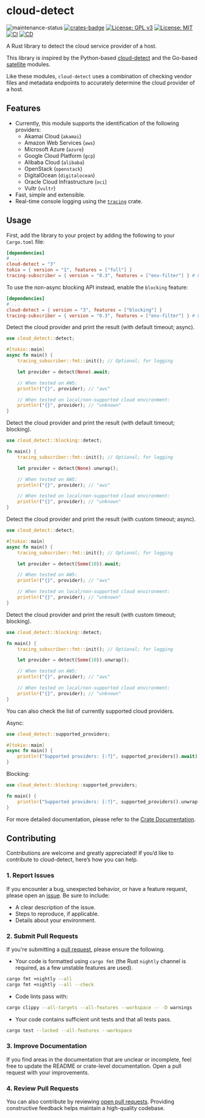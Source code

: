# cloud-detect

![maintenance-status](https://img.shields.io/badge/maintenance-actively--developed-brightgreen.svg)
[![crates-badge](https://img.shields.io/crates/v/cloud-detect.svg)](https://crates.io/crates/cloud-detect)
[![License: GPL v3](https://img.shields.io/badge/license-GPLv3-blue.svg)](https://www.gnu.org/licenses/gpl-3.0)
[![License: MIT](https://img.shields.io/badge/license-MIT-blue.svg)](https://opensource.org/license/mit)
[![CI](https://github.com/nikhil-prabhu/cloud-detect/actions/workflows/ci.yml/badge.svg)](https://github.com/nikhil-prabhu/cloud-detect/actions)
[![CD](https://github.com/nikhil-prabhu/cloud-detect/actions/workflows/cd.yml/badge.svg)](https://github.com/nikhil-prabhu/cloud-detect/actions)

A Rust library to detect the cloud service provider of a host.

This library is inspired by the Python-based [cloud-detect](https://github.com/dgzlopes/cloud-detect)
and the Go-based [satellite](https://github.com/banzaicloud/satellite) modules.

Like these modules, `cloud-detect` uses a combination of checking vendor files and metadata endpoints to accurately
determine the cloud provider of a host.

## Features

- Currently, this module supports the identification of the following providers:
  - Akamai Cloud (`akamai`)
  - Amazon Web Services (`aws`)
  - Microsoft Azure (`azure`)
  - Google Cloud Platform (`gcp`)
  - Alibaba Cloud (`alibaba`)
  - OpenStack (`openstack`)
  - DigitalOcean (`digitalocean`)
  - Oracle Cloud Infrastructure (`oci`)
  - Vultr (`vultr`)
- Fast, simple and extensible.
- Real-time console logging using the [`tracing`](https://crates.io/crates/tracing) crate.

## Usage

First, add the library to your project by adding the following to your `Cargo.toml` file:

```toml
[dependencies]
# ...
cloud-detect = "3"
tokio = { version = "1", features = ["full"] }
tracing-subscriber = { version = "0.3", features = ["env-filter"] } # Optional; for logging.
```

To use the non-async blocking API instead, enable the `blocking` feature:

```toml
[dependencies]
# ...
cloud-detect = { version = "3", features = ["blocking"] }
tracing-subscriber = { version = "0.3", features = ["env-filter"] } # Optional; for logging.
```

Detect the cloud provider and print the result (with default timeout; async).

```rust
use cloud_detect::detect;

#[tokio::main]
async fn main() {
    tracing_subscriber::fmt::init(); // Optional; for logging

    let provider = detect(None).await;

    // When tested on AWS:
    println!("{}", provider); // "aws"

    // When tested on local/non-supported cloud environment:
    println!("{}", provider); // "unknown"
}
```

Detect the cloud provider and print the result (with default timeout; blocking).

```rust
use cloud_detect::blocking::detect;

fn main() {
    tracing_subscriber::fmt::init(); // Optional; for logging

    let provider = detect(None).unwrap();

    // When tested on AWS:
    println!("{}", provider); // "aws"

    // When tested on local/non-supported cloud environment:
    println!("{}", provider); // "unknown"
}
```

Detect the cloud provider and print the result (with custom timeout; async).

```rust
use cloud_detect::detect;

#[tokio::main]
async fn main() {
    tracing_subscriber::fmt::init(); // Optional; for logging

    let provider = detect(Some(10)).await;

    // When tested on AWS:
    println!("{}", provider); // "aws"

    // When tested on local/non-supported cloud environment:
    println!("{}", provider); // "unknown"
}
```

Detect the cloud provider and print the result (with custom timeout; blocking).

```rust
use cloud_detect::blocking::detect;

fn main() {
    tracing_subscriber::fmt::init(); // Optional; for logging

    let provider = detect(Some(10)).unwrap();

    // When tested on AWS:
    println!("{}", provider); // "aws"

    // When tested on local/non-supported cloud environment:
    println!("{}", provider); // "unknown"
}
```

You can also check the list of currently supported cloud providers.

Async:

```rust
use cloud_detect::supported_providers;

#[tokio::main]
async fn main() {
    println!("Supported providers: {:?}", supported_providers().await);
}
```

Blocking:

```rust
use cloud_detect::blocking::supported_providers;

fn main() {
    println!("Supported providers: {:?}", supported_providers().unwrap());
}
```

For more detailed documentation, please refer to the [Crate Documentation](https://docs.rs/cloud-detect).

## Contributing

Contributions are welcome and greatly appreciated! If you’d like to contribute to cloud-detect, here’s how you can help.

### 1. Report Issues

If you encounter a bug, unexpected behavior, or have a feature request, please open
an [issue](https://github.com/nikhil-prabhu/cloud-detect/issues/new).
Be sure to include:

- A clear description of the issue.
- Steps to reproduce, if applicable.
- Details about your environment.

### 2. Submit Pull Requests

If you're submitting a [pull request](https://github.com/nikhil-prabhu/cloud-detect/compare), please ensure the
following.

- Your code is formatted using `cargo fmt` (the Rust `nightly` channel is required, as a few unstable features are
  used).

```bash
cargo fmt +nightly --all
cargo fmt +nightly --all --check
```

- Code lints pass with:

```bash
cargo clippy --all-targets --all-features --workspace -- -D warnings
```

- Your code contains sufficient unit tests and that all tests pass.

```bash
cargo test --locked --all-features --workspace
```

### 3. Improve Documentation

If you find areas in the documentation that are unclear or incomplete, feel free to update the README or crate-level
documentation. Open a pull request with your improvements.

### 4. Review Pull Requests

You can also contribute by
reviewing [open pull requests](https://github.com/nikhil-prabhu/cloud-detect/pulls?q=is%3Aopen+is%3Apr). Providing
constructive feedback helps maintain a
high-quality
codebase.
